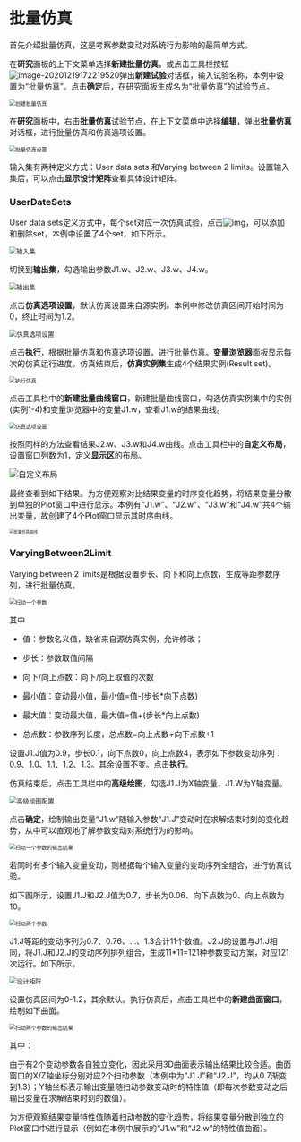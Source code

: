 # 批量仿真

首先介绍批量仿真，这是考察参数变动对系统行为影响的最简单方式。

在**研究**面板的上下文菜单选择**新建批量仿真**，或点击工具栏按钮![image-20201219172219520](BatchSimulation.assets/image-20201219172219520.png)弹出**新建试验**对话框，输入试验名称，本例中设置为“批量仿真”。点击**确定**后，在研究面板生成名为“批量仿真”的试验节点。

<img src="BatchSimulation.assets/image002.jpg" alt="创建批量仿真" style="zoom:67%;" /> 

在**研究**面板中，右击**批量仿真**试验节点，在上下文菜单中选择**编辑**，弹出**批量仿真**对话框，进行批量仿真和仿真选项设置。

<img src="BatchSimulation.assets/image003.jpg" alt="批量仿真设置" style="zoom:67%;" />

输入集有两种定义方式：User data sets 和Varying between 2 limits。设置输入集后，可以点击**显示设计矩阵**查看具体设计矩阵。

### UserDateSets

User data sets定义方式中，每个set对应一次仿真试验，点击![img](BatchSimulation.assets/image001-1607998517003.jpg)，可以添加和删除set，本例中设置了4个set，如下所示。

<img src="BatchSimulation.assets/image002-1607998517005.jpg" alt="输入集" style="zoom:80%;" />

切换到**输出集**，勾选输出参数J1.w、J2.w、J3.w、J4.w。

<img src="BatchSimulation.assets/image003-1607998517005.jpg" alt="输出集" style="zoom:80%;" />

点击**仿真选项设置**，默认仿真设置来自源实例。本例中修改仿真区间开始时间为0，终止时间为1.2。

<img src="BatchSimulation.assets/image004.jpg" alt="仿真选项设置" style="zoom:80%;" />

点击**执行**，根据批量仿真和仿真选项设置，进行批量仿真。**变量浏览器**面板显示每次的仿真运行进度。仿真结束后，**仿真实例集**生成4个结果实例(Result set)。

<img src="BatchSimulation.assets/image005.jpg" alt="执行仿真" style="zoom:67%;" />

点击工具栏中的**新建批量曲线窗口**，新建批量曲线窗口，勾选仿真实例集中的实例(实例1-4)和变量浏览器中的变量J1.w，查看J1.w的结果曲线。

<img src="BatchSimulation.assets/image007.jpg" alt="仿真选项设置" style="zoom:67%;" />

按照同样的方法查看结果J2.w、J3.w和J4.w曲线。点击工具栏中的**自定义布局**，设置窗口列数为1，定义**显示区**的布局。

![自定义布局](BatchSimulation.assets/image009.jpg)

最终查看到如下结果。为方便观察对比结果变量的时序变化趋势，将结果变量分散到单独的Plot窗口中进行显示。本例有“J1.w”、“J2.w”、“J3.w”和“J4.w”共4个输出变量，故创建了4个Plot窗口显示其时序曲线。

<img src="BatchSimulation.assets/image010.jpg" alt="批量仿真曲线" style="zoom: 50%;" />



### VaryingBetween2Limit

Varying between 2 limits是根据设置步长、向下和向上点数，生成等距参数序列，进行批量仿真。

<img src="BatchSimulation.assets/image001-1607998543975.jpg" alt="扫动一个参数" style="zoom: 67%;" />

其中

- 值：参数名义值，缺省来自源仿真实例，允许修改；

- 步长：参数取值间隔

- 向下/向上点数：向下/向上取值的次数

- 最小值：变动最小值，最小值=值-(步长*向下点数)

- 最大值：变动最大值，最大值=值+(步长*向上点数)

- 总点数：参数序列长度，总点数=向上点数+向下点数+1

设置J1.J值为0.9，步长0.1，向下点数0，向上点数4，表示如下参数变动序列：0.9、1.0、1.1、1.2、1.3。其余设置不变。点击**执行**。

仿真结束后，点击工具栏中的**高级绘图**，勾选J1.J为X轴变量，J1.W为Y轴变量。

<img src="BatchSimulation.assets/image003-1607998543975.jpg" alt="高级绘图配置" style="zoom:80%;" />

点击**确定**，绘制输出变量“J1.w”随输入参数“J1.J”变动时在求解结束时刻的变化趋势，从中可以直观地了解参数变动对系统行为的影响。

<img src="BatchSimulation.assets/image004-1607998543975.jpg" alt="扫动一个参数的输出结果" style="zoom:67%;" />

若同时有多个输入变量变动，则根据每个输入变量的变动序列全组合，进行仿真试验。

如下图所示，设置J1.J和J2.J值为0.7，步长为0.06、向下点数为0、向上点数为10。

<img src="BatchSimulation.assets/image005-1607998543975.jpg" alt="扫动两个参数" style="zoom: 67%;" />

J1.J等距的变动序列为0.7、0.76、…、1.3合计11个数值。J2.J的设置与J1.J相同，将J1.J和J2.J的变动序列排列组合，生成11*11=121种参数变动方案，对应121次运行。如下所示。

<img src="BatchSimulation.assets/image006.jpg" alt="设计矩阵" style="zoom:80%;" />

设置仿真区间为0-1.2，其余默认。执行仿真后，点击工具栏中的**新建曲面窗口**，绘制如下曲面。

<img src="BatchSimulation.assets/image008.jpg" alt="扫动两个参数的输出结果" style="zoom:67%;" />

其中：

由于有2个变动参数各自独立变化，因此采用3D曲面表示输出结果比较合适。曲面窗口的X/Z轴坐标分别对应2个扫动参数（本例中为“J1.J”和“J2.J”，均从0.7渐变到1.3）；Y轴坐标表示输出变量随扫动参数变动时的特性值（即每次参数变动之后输出变量在求解结束时刻的数值）。

为方便观察结果变量特性值随着扫动参数的变化趋势，将结果变量分散到独立的Plot窗口中进行显示（例如在本例中展示的“J1.w”和“J2.w”的特性值曲面）。

 